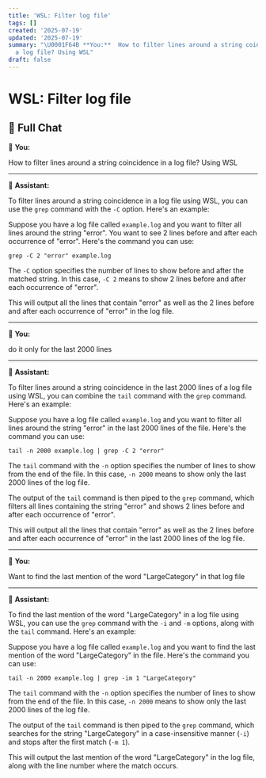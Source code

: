 ```yaml
---
title: 'WSL: Filter log file'
tags: []
created: '2025-07-19'
updated: '2025-07-19'
summary: "\U0001F64B **You:**  How to filter lines around a string coincidence in
  a log file? Using WSL"
draft: false
---
```


# WSL: Filter log file

## 🧠 Full Chat

🙋 **You:**

How to filter lines around a string coincidence in a log file? Using WSL

---

🤖 **Assistant:**

To filter lines around a string coincidence in a log file using WSL, you can use the `grep` command with the `-C` option. Here's an example:

Suppose you have a log file called `example.log` and you want to filter all lines around the string "error". You want to see 2 lines before and after each occurrence of "error". Here's the command you can use:

```
grep -C 2 "error" example.log
```

The `-C` option specifies the number of lines to show before and after the matched string. In this case, `-C 2` means to show 2 lines before and after each occurrence of "error".

This will output all the lines that contain "error" as well as the 2 lines before and after each occurrence of "error" in the log file.

---

🙋 **You:**

do it only for the last 2000 lines

---

🤖 **Assistant:**

To filter lines around a string coincidence in the last 2000 lines of a log file using WSL, you can combine the `tail` command with the `grep` command. Here's an example:

Suppose you have a log file called `example.log` and you want to filter all lines around the string "error" in the last 2000 lines of the file. Here's the command you can use:

```
tail -n 2000 example.log | grep -C 2 "error"
```

The `tail` command with the `-n` option specifies the number of lines to show from the end of the file. In this case, `-n 2000` means to show only the last 2000 lines of the log file.

The output of the `tail` command is then piped to the `grep` command, which filters all lines containing the string "error" and shows 2 lines before and after each occurrence of "error".

This will output all the lines that contain "error" as well as the 2 lines before and after each occurrence of "error" in the last 2000 lines of the log file.

---

🙋 **You:**

Want to find the last mention of the word "LargeCategory" in that log file

---

🤖 **Assistant:**

To find the last mention of the word "LargeCategory" in a log file using WSL, you can use the `grep` command with the `-i` and `-m` options, along with the `tail` command. Here's an example:

Suppose you have a log file called `example.log` and you want to find the last mention of the word "LargeCategory" in the file. Here's the command you can use:

```
tail -n 2000 example.log | grep -im 1 "LargeCategory"
```

The `tail` command with the `-n` option specifies the number of lines to show from the end of the file. In this case, `-n 2000` means to show only the last 2000 lines of the log file.

The output of the `tail` command is then piped to the `grep` command, which searches for the string "LargeCategory" in a case-insensitive manner (`-i`) and stops after the first match (`-m 1`).

This will output the last mention of the word "LargeCategory" in the log file, along with the line number where the match occurs.